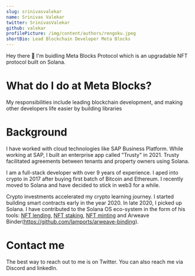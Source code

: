 ```yaml
---
slug: srinivasvalekar
name: Srinivas Valekar 
twitter: SrinivasValekar
github: valekar
profilePicture: /img/content/authors/rengoku.jpeg
shortBio: Lead Blockchain Developer Meta Blocks
---
```

Hey there 🤙 I'm buidling Meta Blocks Protocol which is an upgradable NFT protocol built on Solana.

# What do I do at Meta Blocks?

My responsibilities include leading blockchain development, and making other developers life easier by building libraries

# Background

I have worked with cloud technologies like SAP Business Platform. While working at SAP, I built an enterprise app called "Trusty" in 2021. Trusty facilitated agreements between tenants and property owners using Solana.

I am a full-stack developer with over 9 years of experience. I aped into crypto in 2017 after buying first batch of Bitcoin and Ethereum. I recently moved to Solana and have decided to stick in web3 for a while.

Crypto investments accelerated my crypto learning journey. I started building smart contracts early in the year 2020. In late 2020, I picked up Solana. I have contributed to the Solana OS eco-system in the form of his tools: [NFT lending](https://github.com/valekar/nft-lending), [NFT staking](https://github.com/valekar/nft-vault), [NFT minting](https://github.com/lamports/router) and Arweave Binder(https://github.com/lamports/arweave-binding).

# Contact me

The best way to reach out to me is on Twitter. You can also reach me via Discord and linkedIn.